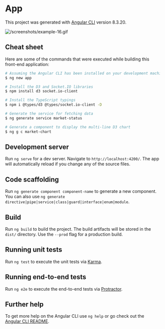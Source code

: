 # App

This project was generated with [Angular CLI](https://github.com/angular/angular-cli) version 8.3.20.

![/screenshots/example-16.gif](/screenshots/example-16.gif)

## Cheat sheet

Here are some of the commands that were executed while building this front-end application:

```sh
# Assuming the Angular CLI has been installed on your development machine
$ ng new app

# Install the D3 and Socket.IO libraries
$ npm install d3 socket.io-client

# Install the TypeScript typings
$ npm i @types/d3 @types/socket.io-client -D

# Generate the service for fetching data
$ ng generate service market-status

# Generate a component to display the multi-line D3 chart
$ ng g c market-chart

```

## Development server

Run `ng serve` for a dev server. Navigate to `http://localhost:4200/`. The app will automatically reload if you change any of the source files.

## Code scaffolding

Run `ng generate component component-name` to generate a new component. You can also use `ng generate directive|pipe|service|class|guard|interface|enum|module`.

## Build

Run `ng build` to build the project. The build artifacts will be stored in the `dist/` directory. Use the `--prod` flag for a production build.

## Running unit tests

Run `ng test` to execute the unit tests via [Karma](https://karma-runner.github.io).

## Running end-to-end tests

Run `ng e2e` to execute the end-to-end tests via [Protractor](http://www.protractortest.org/).

## Further help

To get more help on the Angular CLI use `ng help` or go check out the [Angular CLI README](https://github.com/angular/angular-cli/blob/master/README.md).

